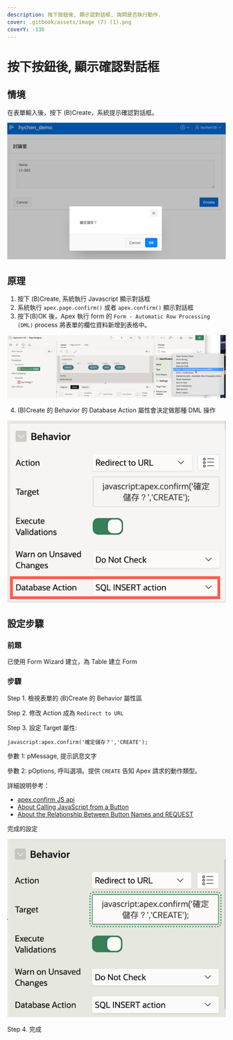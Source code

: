 ```yaml
---
description: 按下按鈕後, 顯示認對話框, 詢問是否執行動作.
cover: .gitbook/assets/image (7) (1).png
coverY: -136
---
```


# 按下按鈕後, 顯示確認對話框

## 情境

在表單輸入後，按下 (B)Create，系統提示確認對話框。

![](<.gitbook/assets/image (7) (1).png>)

## 原理

1. 按下 (B)Create, 系統執行 Javascript 顯示對話框
2. 系統執行 `apex.page.confirm()` 或者 `apex.confirm()` 顯示對話框
3. 按下(B)OK 後，Apex 執行 form 的 `Form - Automatic Row Processing (DML)` process 將表單的欄位資料新增到表格中。&#x20;

![](<.gitbook/assets/image (11) (1) (1).png>)

4. (B)Create 的 Behavior 的 Database Action 屬性會決定做那種 DML 操作

![](<.gitbook/assets/image (2) (1).png>)

## 設定步驟

### 前題

已使用 Form Wizard 建立，為 Table 建立 Form&#x20;

### 步驟

Step 1. 檢視表單的 (B)Create 的 Behavior 屬性區

Step 2. 修改 Action 成為 `Redirect to URL`&#x20;

Step 3. 設定 Target 屬性:

```
javascript:apex.confirm('確定儲存？','CREATE');
```

參數 1: pMessage, 提示訊息文字

參數 2: pOptions, 呼叫選項。提供 `CREATE` 告知 Apex 請求的動作類型。

詳細說明參考：

* [apex.confirm JS api](https://docs.oracle.com/en/database/oracle/apex/22.2/aexjs/apex.page.html#.confirm)
* [About Calling JavaScript from a Button](https://docs.oracle.com/database/apex-18.1/HTMDB/creating-buttons.htm#GUID-DCA5A309-B58B-4655-A488-5C7505BD1ACE)
* [About the Relationship Between Button Names and REQUEST](https://docs.oracle.com/database/apex-18.1/HTMDB/creating-buttons.htm#GUID-D300F08C-C93C-47AE-9304-E8DF41797226)

完成的設定

![](<.gitbook/assets/image (10) (1) (1).png>)

Step 4. 完成
